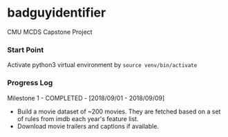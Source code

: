 # badguyidentifier
CMU MCDS Capstone Project

### Start Point
Activate python3 virtual environment by
```source venv/bin/activate```

### Progress Log
Milestone 1 - COMPLETED - [2018/09/01 - 2018/09/09]

- Build a movie dataset of ~200 movies. They are fetched based on a set of rules from imdb each year's feature list.
- Download movie trailers and captions if available.
